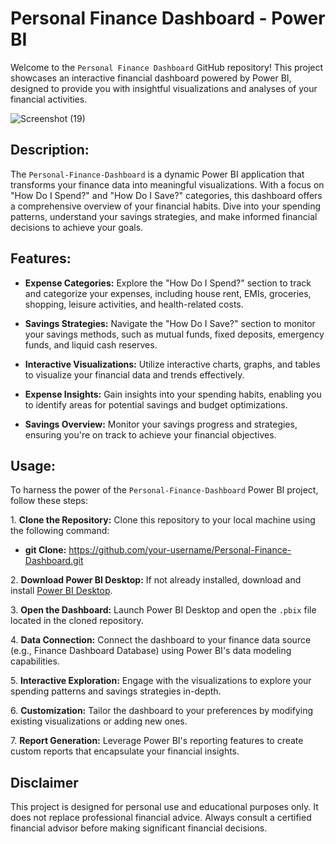 Personal Finance Dashboard - Power BI  
===================================== 

Welcome to the `Personal Finance Dashboard` GitHub repository! This project showcases an interactive financial dashboard powered by Power BI, designed to provide you with insightful visualizations and analyses of your financial activities.

![Screenshot (19)](https://github.com/PurnaChandar26/Personal-Finance-Dashboard/assets/97793147/88552147-cb38-4c7f-abf9-b0c64eeeeda2)

## Description:

The `Personal-Finance-Dashboard` is a dynamic Power BI application that transforms your finance data into meaningful visualizations. With a focus on "How Do I Spend?" and "How Do I Save?" categories, this dashboard offers a comprehensive overview of your financial habits. Dive into your spending patterns, understand your savings strategies, and make informed financial decisions to achieve your goals.

## Features:

- **Expense Categories:** Explore the "How Do I Spend?" section to track and categorize your expenses, including house rent, EMIs, groceries, shopping, leisure activities, and health-related costs.

- **Savings Strategies:** Navigate the "How Do I Save?" section to monitor your savings methods, such as mutual funds, fixed deposits, emergency funds, and liquid cash reserves.

- **Interactive Visualizations:** Utilize interactive charts, graphs, and tables to visualize your financial data and trends effectively.

- **Expense Insights:** Gain insights into your spending habits, enabling you to identify areas for potential savings and budget optimizations.

- **Savings Overview:** Monitor your savings progress and strategies, ensuring you're on track to achieve your financial objectives.

## Usage:

To harness the power of the `Personal-Finance-Dashboard` Power BI project, follow these steps:

1\. **Clone the Repository:** Clone this repository to your local machine using the following command:

- **git Clone:** https://github.com/your-username/Personal-Finance-Dashboard.git

2\. **Download Power BI Desktop:** If not already installed, download and install [Power BI Desktop](https://powerbi.microsoft.com/desktop/).

3\. **Open the Dashboard:** Launch Power BI Desktop and open the `.pbix` file located in the cloned repository.

4\. **Data Connection:** Connect the dashboard to your finance data source (e.g., Finance Dashboard Database) using Power BI's data modeling capabilities.

5\. **Interactive Exploration:** Engage with the visualizations to explore your spending patterns and savings strategies in-depth.

6\. **Customization:** Tailor the dashboard to your preferences by modifying existing visualizations or adding new ones.

7\. **Report Generation:** Leverage Power BI's reporting features to create custom reports that encapsulate your financial insights.


## Disclaimer

This project is designed for personal use and educational purposes only. It does not replace professional financial advice. Always consult a certified financial advisor before making significant financial decisions.
